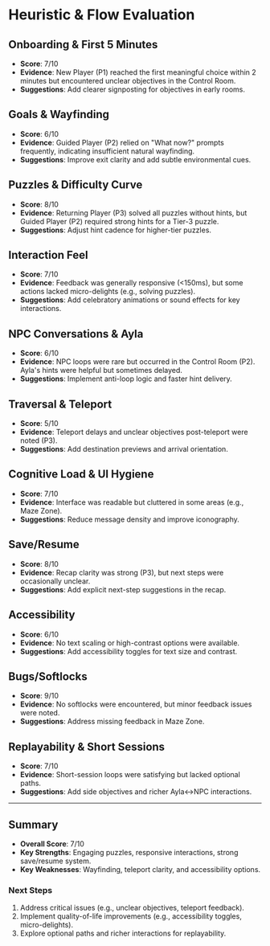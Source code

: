 # Heuristic & Flow Evaluation

## Onboarding & First 5 Minutes
- **Score**: 7/10
- **Evidence**: New Player (P1) reached the first meaningful choice within 2 minutes but encountered unclear objectives in the Control Room.
- **Suggestions**: Add clearer signposting for objectives in early rooms.

## Goals & Wayfinding
- **Score**: 6/10
- **Evidence**: Guided Player (P2) relied on "What now?" prompts frequently, indicating insufficient natural wayfinding.
- **Suggestions**: Improve exit clarity and add subtle environmental cues.

## Puzzles & Difficulty Curve
- **Score**: 8/10
- **Evidence**: Returning Player (P3) solved all puzzles without hints, but Guided Player (P2) required strong hints for a Tier-3 puzzle.
- **Suggestions**: Adjust hint cadence for higher-tier puzzles.

## Interaction Feel
- **Score**: 7/10
- **Evidence**: Feedback was generally responsive (<150ms), but some actions lacked micro-delights (e.g., solving puzzles).
- **Suggestions**: Add celebratory animations or sound effects for key interactions.

## NPC Conversations & Ayla
- **Score**: 6/10
- **Evidence**: NPC loops were rare but occurred in the Control Room (P2). Ayla's hints were helpful but sometimes delayed.
- **Suggestions**: Implement anti-loop logic and faster hint delivery.

## Traversal & Teleport
- **Score**: 5/10
- **Evidence**: Teleport delays and unclear objectives post-teleport were noted (P3).
- **Suggestions**: Add destination previews and arrival orientation.

## Cognitive Load & UI Hygiene
- **Score**: 7/10
- **Evidence**: Interface was readable but cluttered in some areas (e.g., Maze Zone).
- **Suggestions**: Reduce message density and improve iconography.

## Save/Resume
- **Score**: 8/10
- **Evidence**: Recap clarity was strong (P3), but next steps were occasionally unclear.
- **Suggestions**: Add explicit next-step suggestions in the recap.

## Accessibility
- **Score**: 6/10
- **Evidence**: No text scaling or high-contrast options were available.
- **Suggestions**: Add accessibility toggles for text size and contrast.

## Bugs/Softlocks
- **Score**: 9/10
- **Evidence**: No softlocks were encountered, but minor feedback issues were noted.
- **Suggestions**: Address missing feedback in Maze Zone.

## Replayability & Short Sessions
- **Score**: 7/10
- **Evidence**: Short-session loops were satisfying but lacked optional paths.
- **Suggestions**: Add side objectives and richer Ayla↔NPC interactions.

---

## Summary
- **Overall Score**: 7/10
- **Key Strengths**: Engaging puzzles, responsive interactions, strong save/resume system.
- **Key Weaknesses**: Wayfinding, teleport clarity, and accessibility options.

### Next Steps
1. Address critical issues (e.g., unclear objectives, teleport feedback).
2. Implement quality-of-life improvements (e.g., accessibility toggles, micro-delights).
3. Explore optional paths and richer interactions for replayability.
